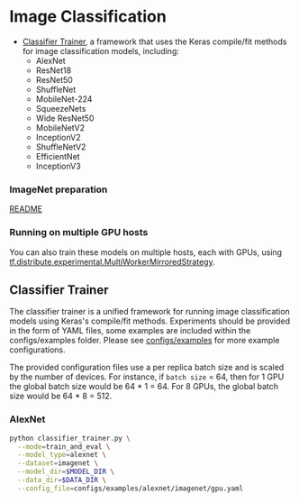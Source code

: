 # Image Classification

* [Classifier Trainer](#classifier-trainer), a framework that uses the Keras
compile/fit methods for image classification models, including:
  * AlexNet
  * ResNet18
  * ResNet50
  * ShuffleNet
  * MobileNet-224
  * SqueezeNets
  * Wide ResNet50
  * MobileNetV2
  * InceptionV2
  * ShuffleNetV2
  * EfficientNet
  * InceptionV3

### ImageNet preparation

[README](./imagenet/README.md)

### Running on multiple GPU hosts

You can also train these models on multiple hosts, each with GPUs, using
[tf.distribute.experimental.MultiWorkerMirroredStrategy](https://www.tensorflow.org/api_docs/python/tf/distribute/experimental/MultiWorkerMirroredStrategy).

## Classifier Trainer

The classifier trainer is a unified framework for running image classification
models using Keras's compile/fit methods. Experiments should be provided in the
form of YAML files, some examples are included within the configs/examples
folder. Please see [configs/examples](./configs/examples) for more example
configurations.

The provided configuration files use a per replica batch size and is scaled
by the number of devices. For instance, if `batch size` = 64, then for 1 GPU
the global batch size would be 64 * 1 = 64. For 8 GPUs, the global batch size
would be 64 * 8 = 512.

### AlexNet

```bash
python classifier_trainer.py \
  --mode=train_and_eval \
  --model_type=alexnet \
  --dataset=imagenet \
  --model_dir=$MODEL_DIR \
  --data_dir=$DATA_DIR \
  --config_file=configs/examples/alexnet/imagenet/gpu.yaml
```
